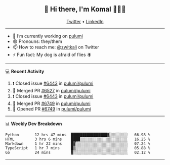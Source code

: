 <h2 align="center"> 👋 Hi there, I'm Komal 🧑🏾‍💻 </h2>
<p align="center">
    <a href="https://twitter.com/zwitkali">Twitter</a> •
    <a href="https://www.linkedin.com/in/komal-ali/">LinkedIn</a>
</p>

--------

- 🔭 I’m currently working on [pulumi](https://github.com/pulumi/pulumi)
- 😄 Pronouns: they/them
- 📫 How to reach me: [@zwitkali](https://twitter.com/zwitkali) on Twitter
- ⚡ Fun fact: My dog is afraid of flies 🪰

--------
💻 **Recent Activity**

<!--START_SECTION:activity-->
1. ❗️ Closed issue [#6443](https://github.com/pulumi/pulumi/issues/6443) in [pulumi/pulumi](https://github.com/pulumi/pulumi)
2. 🎉 Merged PR [#6527](https://github.com/pulumi/pulumi/pull/6527) in [pulumi/pulumi](https://github.com/pulumi/pulumi)
3. ❗️ Closed issue [#6443](https://github.com/pulumi/pulumi/issues/6443) in [pulumi/pulumi](https://github.com/pulumi/pulumi)
4. 🎉 Merged PR [#6749](https://github.com/pulumi/pulumi/pull/6749) in [pulumi/pulumi](https://github.com/pulumi/pulumi)
5. 💪 Opened PR [#6749](https://github.com/pulumi/pulumi/pull/6749) in [pulumi/pulumi](https://github.com/pulumi/pulumi)
<!--END_SECTION:activity-->

--------

📊 **Weekly Dev Breakdown**
<!--START_SECTION:waka-->
```text
Python       12 hrs 47 mins  ████████████████▓░░░░░░░░   66.98 % 
HTML         3 hrs 6 mins    ████░░░░░░░░░░░░░░░░░░░░░   16.25 % 
Markdown     1 hr 22 mins    █▓░░░░░░░░░░░░░░░░░░░░░░░   07.24 % 
TypeScript   1 hr 7 mins     █▒░░░░░░░░░░░░░░░░░░░░░░░   05.88 % 
Go           24 mins         ▓░░░░░░░░░░░░░░░░░░░░░░░░   02.12 % 
```
<!--END_SECTION:waka-->

--------